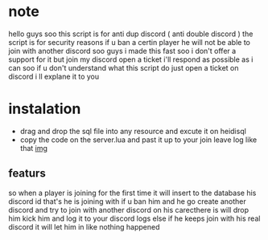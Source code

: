 # note
hello guys soo this script is for anti dup discord ( anti double discord ) the script is for security reasons if u ban a certin player he will not be able to join with another discord 
soo guys i made this fast soo i don't offer a support for it but join my discord open a ticket i'll respond as possible as i can 
soo
if u don't understand what this script do just open a ticket on discord i ll explane it to you 
# instalation 
- drag and drop the sql file into any resource and excute it on heidisql 
- copy the code on the server.lua and past it up to your join leave log 
like that [img](https://github.com/R1nZox-dev/rk-antiddup/blob/main/img.png)
## featurs 
so when a player is joining for the first time it will insert to the database his discord id that's he is joining with if u ban him and he go create another discord and try to join with another discord on his carecthere is will drop him kick him and log it to your discord logs 
else if he keeps join with his real discord it will let him in like nothing happened 
